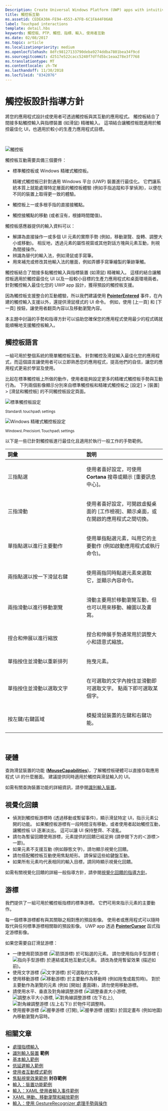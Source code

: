 ```yaml
---
Description: Create Universal Windows Platform (UWP) apps with intuitive and distinctive user interaction experiences that are optimized for touchpad but are functionally consistent across input devices.
title: 觸控板互動
ms.assetid: CEDEA30A-FE94-4553-A7FB-6C1FA44F06AB
label: Touchpad interactions
template: detail.hbs
keywords: 觸控板、PTP、觸控、指標、輸入、使用者互動
ms.date: 02/08/2017
ms.topic: article
ms.localizationpriority: medium
ms.openlocfilehash: 8dfc98127133790deba9274ddba7801bea34f9cd
ms.sourcegitcommit: d2517e522cacc5240f7dffd5bc1eaa278e3f7768
ms.translationtype: MT
ms.contentlocale: zh-TW
ms.lasthandoff: 11/30/2018
ms.locfileid: "8342076"
---
```

# <a name="touchpad-design-guidelines"></a>觸控板設計指導方針


將您的應用程式設計成使用者可透過觸控板與其互動的應用程式。 觸控板結合了間接多點觸控輸入與指標裝置 (如滑鼠) 精確輸入。 這項結合讓觸控板既適用於觸控最佳化 UI，也適用於較小的生產力應用程式目標。

 

![觸控板](images/input-patterns/input-touchpad.jpg)


觸控板互動需要具備三個要件：

-   標準觸控板或 Windows 精確式觸控板。

    精確式觸控板已針對通用 Windows 平台 (UWP) 裝置進行最佳化。 它們讓系統本質上就能處理特定層面的觸控板體驗 (例如手指追蹤和手掌偵測)，以便在不同的裝置上取得更一致的體驗。

-   觸控板上一或多根手指的直接接觸點。
-   觸控接觸點的移動 (或者沒有，根據時間閾值)。

觸控板感應器提供的輸入資料可以：

-   解譯為直接操作一或多個 UI 元素的實際手勢 (例如，移動瀏覽、旋轉、調整大小或移動)。 相反地，透過元素的屬性視窗或其他對話方塊與元素互動，則視為間接操作。
-   辨識為替代的輸入法，例如滑鼠或手寫筆。
-   用來補充或修改其他輸入法的層面，例如弄髒手寫筆繪製的筆跡筆觸。

觸控板結合了間接多點觸控輸入與指標裝置 (如滑鼠) 精確輸入。 這樣的結合讓觸控板適用於觸控最佳化 UI 以及一般較小目標的生產力應用程式和桌面環境兩者。 針對觸控輸入最佳化您的 UWP app 設計，獲得預設的觸控板支援。

因為觸控板支援整合的互動體驗，所以我們建議使用 [**PointerEntered**](https://msdn.microsoft.com/library/windows/apps/br208968) 事件，在內建的觸控輸入支援以外，還提供滑鼠樣式的 UI 命令。 例如，使用 [上一頁] 和 [下一頁] 按鈕，讓使用者翻頁內容以及移動瀏覽內容。

本主題中討論的手勢和指導方針可以協助您確保您的應用程式使用最少的程式碼就能順暢地支援觸控板輸入。

## <a name="the-touchpad-language"></a>觸控板語言


一組可用於整個系統的簡單觸控板互動。 針對觸控及滑鼠輸入最佳化您的應用程式，而這個語言讓使用者可以立即熟悉您的應用程式，提高他們的自信，讓您的應用程式更易於學習及使用。

比起在標準觸控板上所做的動作，使用者能夠設定更多的精確式觸控板手勢與互動行為。 下列兩個影像顯示分別來自標準觸控板和精確式觸控板之 [設定] &gt; [裝置] &gt; [滑鼠和觸控板] 的不同觸控板設定頁面。

![標準觸控板設定](images/mouse-touchpad-settings-standard.png)

<sup>Standard\\ touchpad\\ settings</sup>

![Windows 精確式觸控板設定](images/mouse-touchpad-settings-ptp.png)

<sup>Windows\\ Precision\\ Touchpad\\ settings</sup>

以下是一些已針對觸控板進行最佳化且適用於執行一般工作的手勢範例。

<table>
<colgroup>
<col width="50%" />
<col width="50%" />
</colgroup>
<thead>
<tr class="header">
<th align="left">詞彙</th>
<th align="left">說明</th>
</tr>
</thead>
<tbody>
<tr class="odd">
<td align="left"><p>三指點選</p></td>
<td align="left"><p>使用者喜好設定，可使用 <strong>Cortana</strong> 搜尋或顯示 [重要訊息中心]<strong></strong>。</p></td>
</tr>
<tr class="even">
<td align="left"><p>三指滑動</p></td>
<td align="left"><p>使用者喜好設定，可開啟虛擬桌面的 [工作檢視]、顯示桌面，或在開啟的應用程式之間切換。</p></td>
</tr>
<tr class="odd">
<td align="left"><p>單指點選以進行主要動作</p></td>
<td align="left"><p>使用單指點選元素，叫用它的主要動作 (例如啟動應用程式或執行命令)。</p></td>
</tr>
<tr class="even">
<td align="left"><p>兩指點選以按一下滑鼠右鍵</p></td>
<td align="left"><p>使用兩指同時點選元素來選取它，並顯示內容命令。</p></td>
</tr>
<tr class="odd">
<td align="left"><p>兩指滑動以進行移動瀏覽</p></td>
<td align="left"><p>滑動主要用於移動瀏覽互動，但也可以用來移動、繪圖以及書寫。</p></td>
</tr>
<tr class="even">
<td align="left"><p>捏合和伸展以進行縮放</p></td>
<td align="left"><p>捏合和伸展手勢通常用於調整大小和語意式縮放。</p></td>
</tr>
<tr class="odd">
<td align="left"><p>單指按住並滑動以重新排列</p></td>
<td align="left"><p>拖曳元素。</p></td>
</tr>
<tr class="even">
<td align="left"><p>單指按住並滑動以選取文字</p></td>
<td align="left"><p>在可選取的文字內按住並滑動即可選取文字。 點兩下即可選取某個字。</p></td>
</tr>
<tr class="odd">
<td align="left"><p>按左鍵/右鍵區域</p></td>
<td align="left"><p>模擬滑鼠裝置的左鍵和右鍵功能。</p></td>
</tr>
</tbody>
</table>

 

## <a name="hardware"></a>硬體


查詢滑鼠裝置的功能 ([**MouseCapabilities**](https://msdn.microsoft.com/library/windows/apps/br225626))，了解觸控板硬體可以直接存取應用程式 UI 的什麼層面。 建議提供同時適用於觸控與滑鼠輸入的 UI。

如需有關查詢裝置功能的詳細資訊，請參閱[識別輸入裝置](identify-input-devices.md)。

## <a name="visual-feedback"></a>視覺化回饋


-   偵測到觸控板游標時 (透過移動或暫留事件)，顯示滑鼠特定 UI，指示元素公開的功能。 如果觸控板游標有一段時間沒有移動，或者使用者起始觸控互動，讓觸控板 UI 逐漸淡出。 這可以讓 UI 保持整齊、不凌亂。
-   請勿為暫留回饋使用游標，元素提供的回饋已經足夠 (請參閱下方的＜游標＞一節)。
-   如果元素不支援互動 (例如靜態文字)，請勿顯示視覺化回饋。
-   請勿搭配觸控板互動使用焦點矩形。 請保留這些給鍵盤互動。
-   如果所有元素均代表相同的輸入目標，請同時顯示視覺化回饋。

如需有關視覺化回饋的詳細一般指導方針，請參閱[視覺化回饋的指導方針](https://msdn.microsoft.com/library/windows/apps/hh465342)。

## <a name="cursors"></a>游標


我們提供了一組可用於觸控板指標的標準游標。 它們可用來指示元素的主要動作。

每一個標準游標都有與其關聯之相對應的預設影像。 使用者或應用程式可以隨時取代與任何標準游標相關聯的預設影像。 UWP app 透過 [**PointerCursor**](https://msdn.microsoft.com/library/windows/apps/br208273) 函式指定游標影像。

如果您需要自訂滑鼠游標：

-   一律使用箭頭游標 (![箭頭游標](images/cursor-arrow.png)) 於可點選的元素。 請勿使用指向手型游標 (![指向手型游標](images/cursor-pointinghand.png)) 於連結或其他互動式元素。 請改為使用暫留效果 (描述如前)。
-   使用文字游標 (![文字游標](images/cursor-text.png)) 於可選取的文字。
-   使用移動游標 (![移動游標](images/cursor-move.png)) 於主要動作為移動時 (例如拖曳或裁剪時)。 對於主要動作為瀏覽的元素 (例如 [開始] 畫面磚)，請勿使用移動游標。
-   請使用水平、垂直及對角線調整游標 (![調整垂直大小游標](images/cursor-vertical.png), ![調整水平大小游標](images/cursor-horizontal.png), ![對角線調整游標 (左下右上)](images/cursor-diagonal2.png), ![對角線調整游標 (左上右下)](images/cursor-diagonal1.png)) 於物件可調整時。
-   使用握拳游標 (![握拳游標 (打開)](images/cursor-pan1.png), ![握拳游標 (握緊)](images/cursor-pan2.png)) 於固定畫布 (例如地圖) 內移動瀏覽內容時。

## <a name="related-articles"></a>相關文章


* [處理指標輸入](handle-pointer-input.md)
* [識別輸入裝置](identify-input-devices.md)
**範例**
* [基本輸入範例](http://go.microsoft.com/fwlink/p/?LinkID=620302)
* [低延遲輸入範例](http://go.microsoft.com/fwlink/p/?LinkID=620304)
* [使用者互動模式範例](http://go.microsoft.com/fwlink/p/?LinkID=619894)
* [焦點視覺效果範例](http://go.microsoft.com/fwlink/p/?LinkID=619895)
**封存範例**
* [輸入：裝置功能範例](http://go.microsoft.com/fwlink/p/?linkid=231530)
* [輸入：XAML 使用者輸入事件範例](http://go.microsoft.com/fwlink/p/?linkid=226855)
* [XAML 捲動、移動瀏覽和縮放範例](http://go.microsoft.com/fwlink/p/?linkid=251717)
* [輸入：使用 GestureRecognizer 處理手勢與操作](http://go.microsoft.com/fwlink/p/?LinkID=231605)
 




